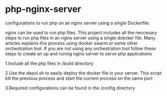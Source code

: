 # php-nginx-server
configurations to run php on an nginx server using a single Dockerfile. 

nginx can be used to run php files. This project includes all the neccesary steps to run php files in an nginx server using a single dokcker file. Many articles explains this process using docker swarm or some other orchestration tool. If you are not using any orchestration tool follow these steps to create an up and runnig nginx server to serve php applications

1.Include all the php files in /build directory 

2.Use the depol.sh to easily deploy the docker file in your server. This script kill the previous process and start the current process on the same port 

3.Required configurations can be found in the /config directory 
